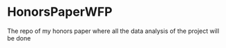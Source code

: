 # HonorsPaperWFP
The repo of my honors paper where all the data analysis of the project will be done
